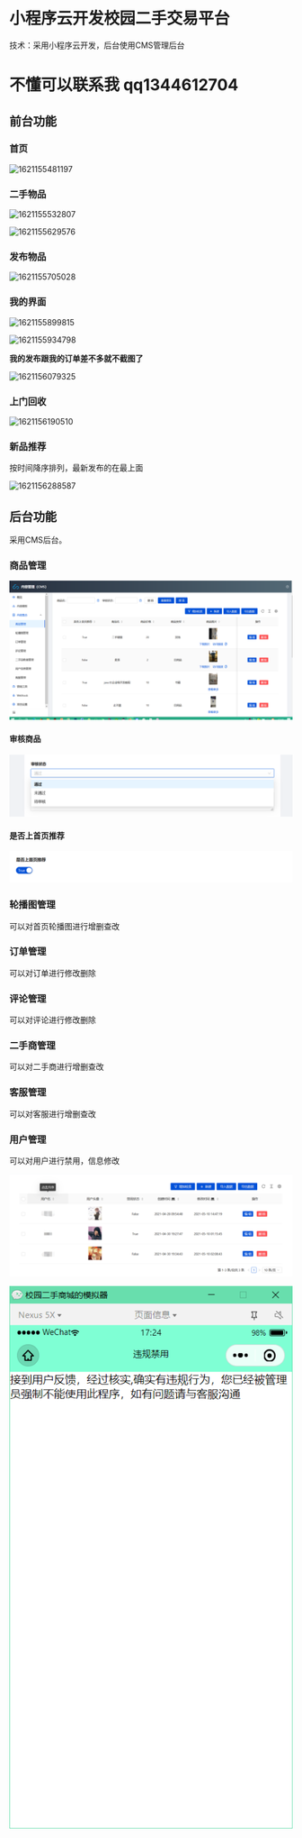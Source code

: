 # 小程序云开发校园二手交易平台

技术：采用小程序云开发，后台使用CMS管理后台

# 不懂可以联系我 qq1344612704

## 前台功能

### 首页

![1621155481197](C:\Users\hp\AppData\Roaming\Typora\typora-user-images\1621155481197.png)

### 二手物品

![1621155532807](C:\Users\hp\AppData\Roaming\Typora\typora-user-images\1621155532807.png)

![1621155629576](C:\Users\hp\AppData\Roaming\Typora\typora-user-images\1621155629576.png)

### 发布物品

![1621155705028](C:\Users\hp\AppData\Roaming\Typora\typora-user-images\1621155705028.png)

### 我的界面

![1621155899815](C:\Users\hp\AppData\Roaming\Typora\typora-user-images\1621155899815.png)

![1621155934798](C:\Users\hp\AppData\Roaming\Typora\typora-user-images\1621155934798.png)

**我的发布跟我的订单差不多就不截图了**

![1621156079325](C:\Users\hp\AppData\Roaming\Typora\typora-user-images\1621156079325.png)

### 上门回收

![1621156190510](C:\Users\hp\AppData\Roaming\Typora\typora-user-images\1621156190510.png)

### 新品推荐

按时间降序排列，最新发布的在最上面

![1621156288587](C:\Users\hp\AppData\Roaming\Typora\typora-user-images\1621156288587.png)

## 后台功能

采用CMS后台。

### 商品管理

![1621156514886](readme/1.png)

#### 审核商品

![1621156619784](readme/2.png)

#### 是否上首页推荐

![1621156684026](readme/3.png)

### 轮播图管理

可以对首页轮播图进行增删查改

### 订单管理

可以对订单进行修改删除

### 评论管理

可以对评论进行修改删除

### 二手商管理

可以对二手商进行增删查改

### 客服管理

可以对客服进行增删查改

### 用户管理

可以对用户进行禁用，信息修改

![1621156964926](readme/4.png)

![1621157054588](readme/5.png)

# 
